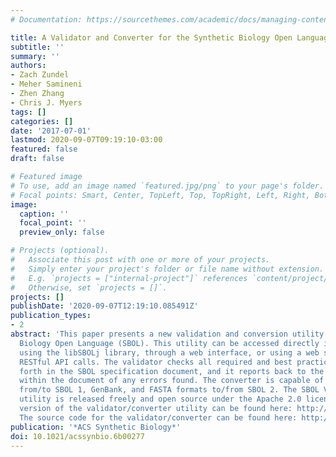 ```yaml
---
# Documentation: https://sourcethemes.com/academic/docs/managing-content/

title: A Validator and Converter for the Synthetic Biology Open Language
subtitle: ''
summary: ''
authors:
- Zach Zundel
- Meher Samineni
- Zhen Zhang
- Chris J. Myers
tags: []
categories: []
date: '2017-07-01'
lastmod: 2020-09-07T09:19:10-03:00
featured: false
draft: false

# Featured image
# To use, add an image named `featured.jpg/png` to your page's folder.
# Focal points: Smart, Center, TopLeft, Top, TopRight, Left, Right, BottomLeft, Bottom, BottomRight.
image:
  caption: ''
  focal_point: ''
  preview_only: false

# Projects (optional).
#   Associate this post with one or more of your projects.
#   Simply enter your project's folder or file name without extension.
#   E.g. `projects = ["internal-project"]` references `content/project/deep-learning/index.md`.
#   Otherwise, set `projects = []`.
projects: []
publishDate: '2020-09-07T12:19:10.085491Z'
publication_types:
- 2
abstract: 'This paper presents a new validation and conversion utility for the Synthetic
  Biology Open Language (SBOL). This utility can be accessed directly in software
  using the libSBOLj library, through a web interface, or using a web service via
  RESTful API calls. The validator checks all required and best practice rules set
  forth in the SBOL specification document, and it reports back to the user the location
  within the document of any errors found. The converter is capable of translating
  from/to SBOL 1, GenBank, and FASTA formats to/from SBOL 2. The SBOL Validator/Converter
  utility is released freely and open source under the Apache 2.0 license. The online
  version of the validator/converter utility can be found here: http://www.async.ece.utah.edu/sbol-validator/.
  The source code for the validator/converter can be found here: http://github.com/SynBioDex/SBOL-Validator/.'
publication: '*ACS Synthetic Biology*'
doi: 10.1021/acssynbio.6b00277
---
```

